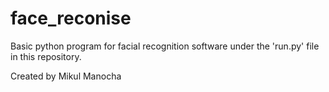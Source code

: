 # face_reconise 

Basic python program for facial recognition software under the 'run.py' file in this repository. 

Created by Mikul Manocha
